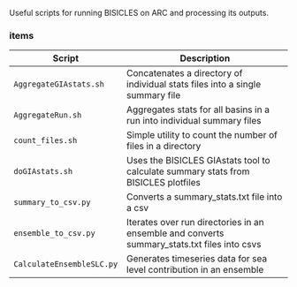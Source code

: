 Useful scripts for running BISICLES on ARC and processing its outputs.

### items

| Script                    | Description                                                                                   |
|---------------------------|-----------------------------------------------------------------------------------------------|
| `AggregateGIAstats.sh`    | Concatenates a directory of individual stats files into a single summary file                 |
| `AggregateRun.sh`         | Aggregates stats for all basins in a run into individual summary files                        |
| `count_files.sh`          | Simple utility to count the number of files in a directory                                    |
| `doGIAstats.sh`           | Uses the BISICLES GIAstats tool to calculate summary stats from BISICLES plotfiles            |
| `summary_to_csv.py`       | Converts a summary_stats.txt file into a csv                                                  |
| `ensemble_to_csv.py`      | Iterates over run directories in an ensemble and converts summary_stats.txt files into csvs   |
| `CalculateEnsembleSLC.py` | Generates timeseries data for sea level contribution in an ensemble                           |

